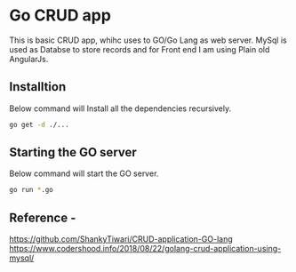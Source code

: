 
# Go CRUD app

This is basic CRUD app, whihc uses to GO/Go Lang as web server. MySql is used as Databse to store records and for Front end I am using Plain old AngularJs.

## Installtion

Below command will Install all the dependencies recursively. 

```bash
go get -d ./...
```

## Starting the GO server

Below command will start the GO server.

```bash
go run *.go
```

## Reference - 
https://github.com/ShankyTiwari/CRUD-application-GO-lang
https://www.codershood.info/2018/08/22/golang-crud-application-using-mysql/

